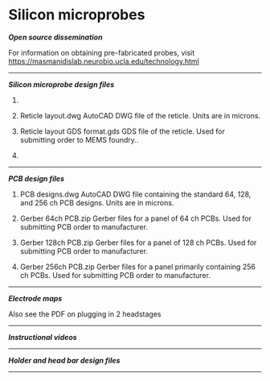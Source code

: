 # Silicon microprobes

***Open source dissemination***

For information on obtaining pre-fabricated probes, visit https://masmanidislab.neurobio.ucla.edu/technology.html

*******************************

***Silicon microprobe design files***

1.

2.  Reticle layout.dwg        AutoCAD DWG file of the reticle.  Units are in microns.

3.  Reticle layout GDS format.gds      GDS file of the reticle.  Used for submitting order to MEMS foundry..

4.

*************************************

***PCB design files***

1. PCB designs.dwg             AutoCAD DWG file containing the standard 64, 128, and 256 ch PCB designs.  Units are in microns.

2. Gerber 64ch PCB.zip         Gerber files for a panel of 64 ch PCBs.  Used for submitting PCB order to manufacturer.

3. Gerber 128ch PCB.zip         Gerber files for a panel of 128 ch PCBs.  Used for submitting PCB order to manufacturer.

4. Gerber 256ch PCB.zip         Gerber files for a panel primarily containing 256 ch PCBs.  Used for submitting PCB order to manufacturer.

**********************


***Electrode maps***



Also see the PDF on plugging in 2 headstages


********************


***Instructional videos***



**************************



***Holder and head bar design files***


**************************************

